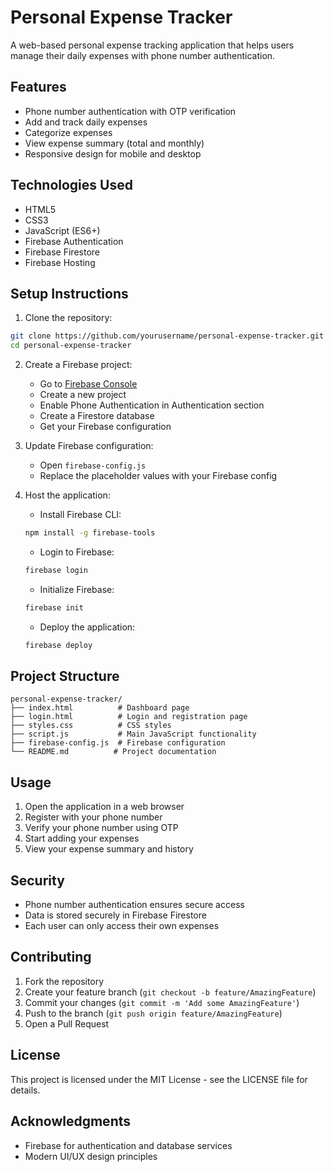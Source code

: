# Personal Expense Tracker

A web-based personal expense tracking application that helps users manage their daily expenses with phone number authentication.

## Features

- Phone number authentication with OTP verification
- Add and track daily expenses
- Categorize expenses
- View expense summary (total and monthly)
- Responsive design for mobile and desktop

## Technologies Used

- HTML5
- CSS3
- JavaScript (ES6+)
- Firebase Authentication
- Firebase Firestore
- Firebase Hosting

## Setup Instructions

1. Clone the repository:
```bash
git clone https://github.com/yourusername/personal-expense-tracker.git
cd personal-expense-tracker
```

2. Create a Firebase project:
   - Go to [Firebase Console](https://console.firebase.google.com/)
   - Create a new project
   - Enable Phone Authentication in Authentication section
   - Create a Firestore database
   - Get your Firebase configuration

3. Update Firebase configuration:
   - Open `firebase-config.js`
   - Replace the placeholder values with your Firebase config

4. Host the application:
   - Install Firebase CLI:
   ```bash
   npm install -g firebase-tools
   ```
   - Login to Firebase:
   ```bash
   firebase login
   ```
   - Initialize Firebase:
   ```bash
   firebase init
   ```
   - Deploy the application:
   ```bash
   firebase deploy
   ```

## Project Structure

```
personal-expense-tracker/
├── index.html          # Dashboard page
├── login.html          # Login and registration page
├── styles.css          # CSS styles
├── script.js           # Main JavaScript functionality
├── firebase-config.js  # Firebase configuration
└── README.md          # Project documentation
```

## Usage

1. Open the application in a web browser
2. Register with your phone number
3. Verify your phone number using OTP
4. Start adding your expenses
5. View your expense summary and history

## Security

- Phone number authentication ensures secure access
- Data is stored securely in Firebase Firestore
- Each user can only access their own expenses

## Contributing

1. Fork the repository
2. Create your feature branch (`git checkout -b feature/AmazingFeature`)
3. Commit your changes (`git commit -m 'Add some AmazingFeature'`)
4. Push to the branch (`git push origin feature/AmazingFeature`)
5. Open a Pull Request

## License

This project is licensed under the MIT License - see the LICENSE file for details.

## Acknowledgments

- Firebase for authentication and database services
- Modern UI/UX design principles 